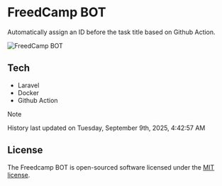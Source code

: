 # FreedCamp BOT

Automatically assign an ID before the task title based on Github Action.

![FreedCamp BOT](https://repository-images.githubusercontent.com/737932867/7d34798b-2680-471c-b089-a78a718d3d6a)

## Tech

- Laravel
- Docker
- Github Action

> [!NOTE]  
> History last updated on Tuesday, September 9th, 2025, 4:42:57 AM

## License

The Freedcamp BOT is open-sourced software licensed under the [MIT license](https://opensource.org/licenses/MIT).
